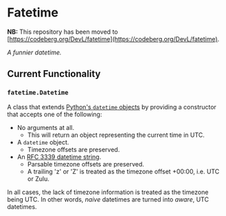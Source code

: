# Fatetime

**NB:** This repository has been moved to [https://codeberg.org/DevL/fatetime](https://codeberg.org/DevL/fatetime).

_A funnier datetime._

## Current Functionality

### `fatetime.Datetime`

A class that extends [Python's `datetime` objects](https://docs.python.org/3/library/datetime.html#datetime.datetime) by providing a constructor that accepts one of the following:

* No arguments at all.
  - This will return an object representing the current time in UTC.
* A `datetime` object.
  - Timezone offsets are preserved.
* An [RFC 3339 datetime string](https://www.rfc-editor.org/rfc/rfc3339#section-5.6).
  - Parsable timezone offsets are preserved.
  - A trailing 'z' or 'Z' is treated as the timezone offset +00:00, i.e. UTC or Zulu.

In all cases, the lack of timezone information is treated as the timezone being UTC. In other words, _naive_ datetimes are turned into _aware_, UTC datetimes.
